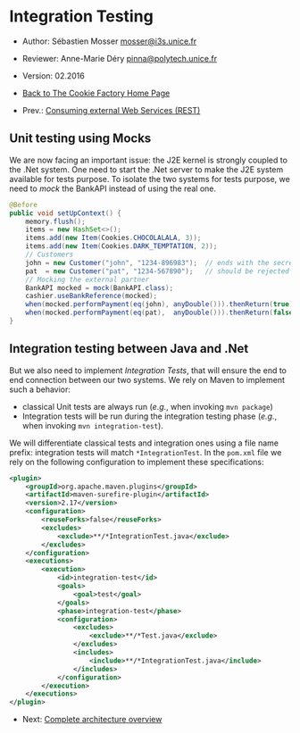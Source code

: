 # Integration Testing

  * Author: Sébastien Mosser [mosser@i3s.unice.fr](mosser@i3s.unice.fr)
  * Reviewer: Anne-Marie Déry [pinna@polytech.unice.fr](pinna@polytech.unice.fr)
  * Version: 02.2016
  * [Back to The Cookie Factory Home Page](https://github.com/polytechnice-si/4A_ISA_TheCookieFactory/blob/develop/Readme.md)

  * Prev.: [Consuming external Web Services (REST)](https://github.com/polytechnice-si/4A_ISA_TheCookieFactory/blob/develop/chapters/Consuming_REST.md)

## Unit testing using Mocks

We are now facing an important issue: the J2E kernel is strongly coupled to the .Net system. One need to start the .Net server to make the J2E system available for tests purpose. To isolate the two systems for tests purpose, we need to _mock_ the BankAPI instead of using the real one.

```java
@Before
public void setUpContext() {
	memory.flush();
	items = new HashSet<>();
	items.add(new Item(Cookies.CHOCOLALALA, 3));
	items.add(new Item(Cookies.DARK_TEMPTATION, 2));
	// Customers
	john = new Customer("john", "1234-896983");  // ends with the secret YES Card number
	pat  = new Customer("pat", "1234-567890");   // should be rejected by the payment service
	// Mocking the external partner
	BankAPI mocked = mock(BankAPI.class);
	cashier.useBankReference(mocked);
	when(mocked.performPayment(eq(john), anyDouble())).thenReturn(true);
	when(mocked.performPayment(eq(pat),  anyDouble())).thenReturn(false);
}
```

## Integration testing between Java and .Net

But we also need to implement _Integration Tests_, that will ensure the end to end connection between our two systems. We rely on Maven to implement such a behavior: 

  - classical Unit tests are always run (_e.g._, when invoking `mvn package`)
  - Integration tests will be run during the integration testing phase (_e.g._, when invoking `mvn integration-test`).

We will differentiate classical tests and integration ones using a file name prefix: integration tests will match `*IntegrationTest`. In the `pom.xml` file we rely on the following configuration to implement these specifications:

```xml
<plugin>
	<groupId>org.apache.maven.plugins</groupId>
	<artifactId>maven-surefire-plugin</artifactId>
	<version>2.17</version>
	<configuration>
		<reuseForks>false</reuseForks>
		<excludes>
			<exclude>**/*IntegrationTest.java</exclude>
		</excludes>
	</configuration>
	<executions>
		<execution>
			<id>integration-test</id>
			<goals>
				<goal>test</goal>
			</goals>
			<phase>integration-test</phase>
			<configuration>
				<excludes>
					<exclude>**/*Test.java</exclude>
				</excludes>
				<includes>
					<include>**/*IntegrationTest.java</include>
				</includes>
			</configuration>
		</execution>
	</executions>
</plugin>
``` 


  * Next: [Complete architecture overview](https://github.com/polytechnice-si/4A_ISA_TheCookieFactory/blob/develop/chapters/VolatileOverview.md)
